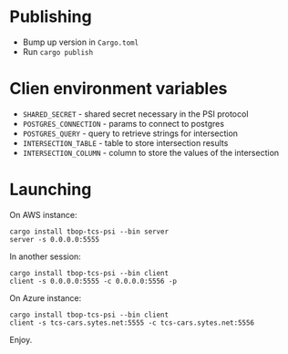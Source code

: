 # Publishing
- Bump up version in `Cargo.toml`
- Run `cargo publish`

# Clien environment variables
- `SHARED_SECRET` - shared secret necessary in the PSI protocol
- `POSTGRES_CONNECTION` - params to connect to postgres
- `POSTGRES_QUERY` - query to retrieve strings for intersection
- `INTERSECTION_TABLE` - table to store intersection results
- `INTERSECTION_COLUMN` - column to store the values of the intersection

# Launching
On AWS instance:
```
cargo install tbop-tcs-psi --bin server
server -s 0.0.0.0:5555
```
In another session:
```
cargo install tbop-tcs-psi --bin client
client -s 0.0.0.0:5555 -c 0.0.0.0:5556 -p
```
On Azure instance:
```
cargo install tbop-tcs-psi --bin client
client -s tcs-cars.sytes.net:5555 -c tcs-cars.sytes.net:5556
```
Enjoy.
